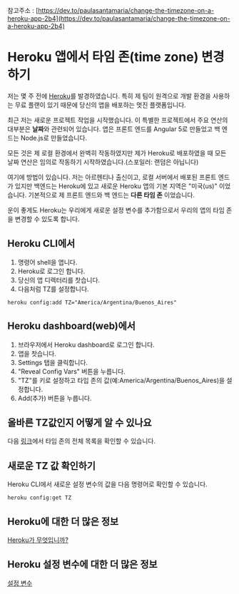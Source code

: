 참고주소 : [https://dev.to/paulasantamaria/change-the-timezone-on-a-heroku-app-2b4](https://dev.to/paulasantamaria/change-the-timezone-on-a-heroku-app-2b4)

# Heroku 앱에서 타임 존(time zone) 변경하기

저는 몇 주 전에 [Heroku](https://www.heroku.com/)를 발경하였습니다. 특히 제 팀이 원격으로 개발 환경을 사용하는 무료 플랜이 있기 때문에 당신의 앱을 배포하는 멋진 플랫폼입니다.

최근 저는 새로운 프로젝트 작업을 시작했습니다. 이 특별한 프로젝트에서 주요 연산의 대부분은 **날짜**와 관련되어 있습니다. 앱은 프론트 엔드를 Angular 5로 만들었고 백 엔드는 Node.js로 만들었습니다.

모든 것은 제 로컬 환경에서 완벽히 작동하였지만 제가 Heroku로 배포하였을 때 모든 날짜 연산은 임의로 작동하기 시작하였습니다.(스포일러: 랜덤은 아닙니다)

여기에 방법이 있습니다. 저는 아르헨티나 출신이고, 로컬 서버에서 배포된 프론트 엔드가 있지만 백엔드는 Heroku에 있고 새로운 Heroku 앱의 기본 지역은 "미국(us)" 이었습니다. 기본적으로 제 프론트 엔드와 백 엔드는 **다른 타임 존** 이었습니다.

운이 좋게도 Heroku는 우리에게 새로운 설정 변수를 추가함으로서 우리의 앱의 타임 존을 변경할 수 있도록 합니다.

## Heroku CLI에서

1.  명령어 shell을 엽니다.
2.  Heroku로 로그인 합니다.
3.  당신의 앱 디렉터리를 찻습니다.
4.  다음처럼 TZ를 설정합니다.

```
heroku config:add TZ="America/Argentina/Buenos_Aires"
```

## Heroku dashboard(web)에서

1.  브라우저에서 Heroku dashboard로 로그인 합니다.
2.  앱을 찻습니다.
3.  Settings 탭을 클릭합니다.
4.  "Reveal Config Vars" 버튼을 누릅니다.
5.  "TZ"를 키로 설정하고 타입 존의 값(예:America/Argentina/Buenos\_Aires)을 설정합니다.
6.  Add(추가) 버튼을 누릅니다.

## 올바른 TZ값인지 어떻게 알 수 있나요

다음 [링크](https://en.wikipedia.org/wiki/List_of_tz_database_time_zones)에서 타임 존의 전체 목록을 확인할 수 있습니다.

## 새로운 TZ 값 확인하기

Heroku CLI에서 새로운 설정 변수의 값을 다음 명령어로 확인할 수 있습니다.

```
heroku config:get TZ
```

## Heroku에 대한 더 많은 정보

[Heroku가 무엇입니까?](https://www.heroku.com/what)

## Heroku 설정 변수에 대한 더 많은 정보

[설정 변수](https://devcenter.heroku.com/articles/config-vars)
